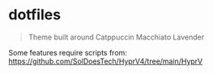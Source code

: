 # dotfiles

> Theme built around Catppuccin Macchiato Lavender

Some features require scripts from: https://github.com/SolDoesTech/HyprV4/tree/main/HyprV
